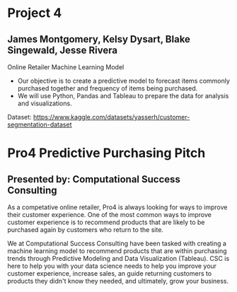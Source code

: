 # Project 4 
## James Montgomery, Kelsy Dysart, Blake Singewald, Jesse Rivera

Online Retailer Machine Learning Model
- Our objective is to create a predictive model to forecast items commonly purchased together and frequency of items being purchased.
- We will use Python, Pandas and Tableau to prepare the data for analysis and visualizations.


Dataset: https://www.kaggle.com/datasets/yasserh/customer-segmentation-dataset

# Pro4 Predictive Purchasing Pitch
## Presented by: Computational Success Consulting

As a competative online retailer, Pro4 is always looking for ways to improve their customer experience. One of the most common ways to improve customer experience is to recommend products that are likely to be purchased again by customers who return to the site.

We at Computational Success Consulting have been tasked with creating a machine learning model to recommend products that are within purchasing trends through Predictive Modeling and Data Visualization (Tableau). CSC is here to help you with your data science needs to help you improve your customer experience, increase sales, an guide returning customers to products they didn't know they needed, and ultimately, grow your business.
